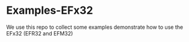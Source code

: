 # Examples-EFx32
We use this repo to collect some examples demonstrate how to use the EFx32 (EFR32 and EFM32)
